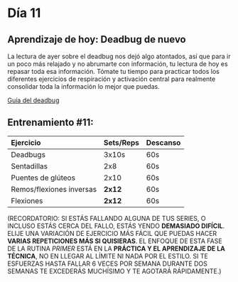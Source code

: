 # Día 11

## Aprendizaje de hoy: Deadbug de nuevo

La lectura de ayer sobre el deadbug nos dejó algo atontados, así que para ir un poco más relajado y no abrumarte con información, tu lectura de hoy es repasar toda esa información. Tómate tu tiempo para practicar todos los diferentes ejercicios de respiración y activación central para realmente consolidar toda la información lo mejor que puedas.

[Guía del deadbug](https://www.nick-e.com/deadbug/)

## Entrenamiento #11:

|Ejercicio|Sets/Reps|Descanso|
|:-|:-|:-|
|Deadbugs|3x10s|60s|
|Sentadillas|2x8|60s|
|Puentes de glúteos|2x10|60s|
|Remos/flexiones inversas|**2x12**|60s|
|Flexiones|**2x12**|60s|

(RECORDATORIO: SI ESTÁS FALLANDO ALGUNA DE TUS SERIES, O INCLUSO ESTÁS CERCA DEL FALLO, ESTÁS YENDO **DEMASIADO DIFÍCIL**. ELIJE UNA VARIACIÓN DE EJERCICIO MÁS FÁCIL QUE PUEDAS HACER **VARIAS REPETICIONES MÁS SI QUISIERAS**. EL ENFOQUE DE ESTA FASE DE LA RUTINA *PRIMER* ESTÁ EN LA **PRÁCTICA Y EL APRENDIZAJE DE LA TÉCNICA**, NO EN LLEGAR AL LÍMITE NI NADA POR EL ESTILO. SI TE ESFUERZAS HASTA FALLAR 6 VECES POR SEMANA DURANTE DOS SEMANAS TE EXCEDERÁS MUCHÍSIMO Y TE AGOTARÁ RÁPIDAMENTE.)

